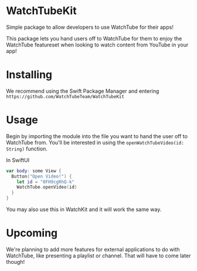 # WatchTubeKit

Simple package to allow developers to use WatchTube for their apps!

This package lets you hand users off to WatchTube for them to enjoy the WatchTube featureset when looking to watch content from YouTube in your app!

# Installing
We recommend using the Swift Package Manager and entering `https://github.com/WatchTubeTeam/WatchTubeKit`

# Usage
Begin by importing the module into the file you want to hand the user off to WatchTube from.
You'll be interested in using the `openWatchTubeVideo(id: String)` function.

In SwiftUI
```swift
var body: some View {
  Button("Open Video!") {
    let id = "0FH9cgRhQ-k"
    WatchTube.openVideo(id)
  }
}
```

You may also use this in WatchKit and it will work the same way.

# Upcoming
We're planning to add more features for external applications to do with WatchTube, like presenting a playlist or channel. That will have to come later though!
